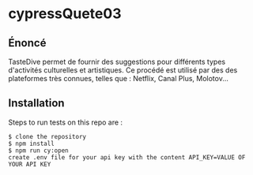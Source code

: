# cypressQuete03

## Énoncé 
TasteDive permet de fournir des suggestions pour différents types d'activités culturelles et artistiques. Ce procédé est utilisé par des des plateformes très connues, telles que : Netflix, Canal Plus, Molotov...

## Installation
Steps to run tests on this repo are :

```
$ clone the repository
$ npm install
$ npm run cy:open
create .env file for your api key with the content API_KEY=VALUE OF YOUR API KEY
```
